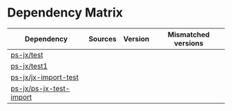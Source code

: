 # Dependency Matrix

Dependency | Sources | Version | Mismatched versions
---------- | ------- | ------- | -------------------
[ps-jx/test](https://github.com/ps-jx/test.git) |  | []() | 
[ps-jx/test1](https://github.com/ps-jx/test1.git) |  | []() | 
[ps-jx/jx-import-test](https://github.com/ps-jx/jx-import-test.git) |  | []() | 
[ps-jx/ps-jx-test-import](https://github.com/ps-jx/ps-jx-test-import.git) |  | []() | 
